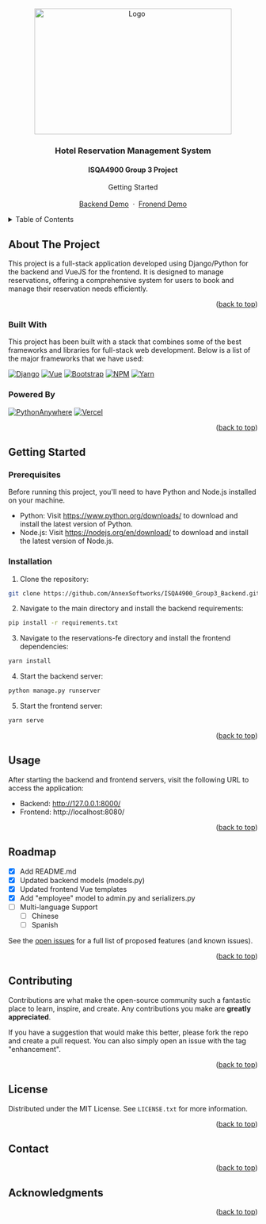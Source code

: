 <a name="readme-top"></a>

<!--
[![Contributors][contributors-shield]][contributors-url]
[![Forks][forks-shield]][forks-url]
[![Stargazers][stars-shield]][stars-url]
[![Issues][issues-shield]][issues-url]
[![MIT License][license-shield]][license-url]
[![LinkedIn][linkedin-shield]][linkedin-url]
-->

<!-- PROJECT LOGO -->
<br />
<div align="center">
  <img src="https://annexsoftworks.com/github/isqa4900/logo03.png" alt="Logo" width="398" height="254">

  <h3 align="center">Hotel Reservation Management System</h3>
  <h4>ISQA4900 Group 3 Project</h4>

  <p align="center">
    Getting Started
    <br />
    <br />
    <a href="https://isqa4900g3.pythonanywhere.com/">Backend Demo</a>
    &nbsp;·&nbsp;
    <a href="https://isqa-4900-group3-backend.vercel.app/">Fronend Demo</a>
  </p>
</div>

<!-- TABLE OF CONTENTS -->
<details>
  <summary>Table of Contents</summary>
  <ol>
    <li>
      <a href="#about-the-project">About The Project</a>
      <ul>
        <li><a href="#built-with">Built With</a></li>
      </ul>
    </li>
    <li>
      <a href="#getting-started">Getting Started</a>
      <ul>
        <li><a href="#prerequisites">Prerequisites</a></li>
        <li><a href="#installation">Installation</a></li>
      </ul>
    </li>
    <li><a href="#usage">Usage</a></li>
    <li><a href="#roadmap">Roadmap</a></li>
    <li><a href="#contributing">Contributing</a></li>
    <li><a href="#license">License</a></li>
    <li><a href="#contact">Contact</a></li>
    <li><a href="#acknowledgments">Acknowledgments</a></li>
  </ol>
</details>

<!-- ABOUT THE PROJECT -->
## About The Project

<!--[![Product Name Screen Shot][product-screenshot]](https://example.com)-->

This project is a full-stack application developed using Django/Python for the backend and VueJS for the frontend. It is designed to manage reservations, offering a comprehensive system for users to book and manage their reservation needs efficiently.

<p align="right">(<a href="#readme-top">back to top</a>)</p>

### Built With

This project has been built with a stack that combines some of the best frameworks and libraries for full-stack web development. Below is a list of the major frameworks that we have used:

  [![Django][Django]][Django-url]
  [![Vue][Vue.js]][Vue-url]
  [![Bootstrap][Bootstrap.com]][Bootstrap-url]
  [![NPM][NPM]][NPM-url]
  [![Yarn][Yarn]][Yarn-url]

  ### Powered By

  [![PythonAnywhere][PythonAnywhere]][PythonAnywhere-url]
  [![Vercel][Vercel]][Vercel-url]
    

<p align="right">(<a href="#readme-top">back to top</a>)</p>



<!-- GETTING STARTED -->
## Getting Started

### Prerequisites

Before running this project, you'll need to have Python and Node.js installed on your machine.

- Python: Visit https://www.python.org/downloads/ to download and install the latest version of Python.
- Node.js: Visit https://nodejs.org/en/download/ to download and install the latest version of Node.js.

### Installation

1. Clone the repository:
  ```sh
  git clone https://github.com/AnnexSoftworks/ISQA4900_Group3_Backend.git
  ```

2. Navigate to the main directory and install the backend requirements:
  ```sh
  pip install -r requirements.txt
  ```
  
3. Navigate to the reservations-fe directory and install the frontend dependencies:
  ```sh
  yarn install
  ```

4. Start the backend server:
  ```sh
  python manage.py runserver
  ```

5. Start the frontend server:
  ```sh
  yarn serve
  ```

<p align="right">(<a href="#readme-top">back to top</a>)</p>



<!-- USAGE EXAMPLES -->
## Usage

After starting the backend and frontend servers, visit the following URL to access the application:

* Backend: http://127.0.0.1:8000/
* Frontend: http://localhost:8080/

<p align="right">(<a href="#readme-top">back to top</a>)</p>



<!-- ROADMAP -->
## Roadmap

- [x] Add README.md
- [x] Updated backend models (models.py)
- [x] Updated frontend Vue templates
- [x] Add "employee" model to admin.py and serializers.py
- [ ] Multi-language Support
    - [ ] Chinese
    - [ ] Spanish

See the [open issues](https://github.com/AnnexSoftworks/ISQA4900_Group3_Backend/issues) for a full list of proposed features (and known issues).

<p align="right">(<a href="#readme-top">back to top</a>)</p>



<!-- CONTRIBUTING -->
## Contributing

Contributions are what make the open-source community such a fantastic place to learn, inspire, and create. Any contributions you make are **greatly appreciated**.

If you have a suggestion that would make this better, please fork the repo and create a pull request. You can also simply open an issue with the tag "enhancement".

<!--1. Fork the Project
2. Create your Feature Branch (`git checkout -b feature/AmazingFeature`)
3. Commit your Changes (`git commit -m 'Add some AmazingFeature'`)
4. Push to the Branch (`git push origin feature/AmazingFeature`)
5. Open a Pull Request-->

<p align="right">(<a href="#readme-top">back to top</a>)</p>



<!-- LICENSE -->
## License

Distributed under the MIT License. See `LICENSE.txt` for more information.

<p align="right">(<a href="#readme-top">back to top</a>)</p>



<!-- CONTACT -->
## Contact

<!--Your Name - [@your_twitter](https://twitter.com/your_username) - email@example.com

Project Link: [https://github.com/your_username/repo_name](https://github.com/your_username/repo_name)-->

<p align="right">(<a href="#readme-top">back to top</a>)</p>



<!-- ACKNOWLEDGMENTS -->
## Acknowledgments

<!--Use this space to list resources you find helpful and would like to give credit to. I've included a few of my favorites to kick things off!

* [Choose an Open Source License](https://choosealicense.com)
* [GitHub Emoji Cheat Sheet](https://www.webpagefx.com/tools/emoji-cheat-sheet)
* [Malven's Flexbox Cheatsheet](https://flexbox.malven.co/)
* [Malven's Grid Cheatsheet](https://grid.malven.co/)
* [Img Shields](https://shields.io)
* [GitHub Pages](https://pages.github.com)
* [Font Awesome](https://fontawesome.com)
* [React Icons](https://react-icons.github.io/react-icons/search)-->

<p align="right">(<a href="#readme-top">back to top</a>)</p>



<!-- MARKDOWN LINKS & IMAGES -->
<!-- https://www.markdownguide.org/basic-syntax/#reference-style-links -->
[contributors-shield]: https://img.shields.io/github/contributors/othneildrew/Best-README-Template.svg?style=for-the-badge
[contributors-url]: https://github.com/othneildrew/Best-README-Template/graphs/contributors
[forks-shield]: https://img.shields.io/github/forks/othneildrew/Best-README-Template.svg?style=for-the-badge
[forks-url]: https://github.com/othneildrew/Best-README-Template/network/members
[stars-shield]: https://img.shields.io/github/stars/othneildrew/Best-README-Template.svg?style=for-the-badge
[stars-url]: https://github.com/othneildrew/Best-README-Template/stargazers
[issues-shield]: https://img.shields.io/github/issues/othneildrew/Best-README-Template.svg?style=for-the-badge
[issues-url]: https://github.com/othneildrew/Best-README-Template/issues
[license-shield]: https://img.shields.io/github/license/othneildrew/Best-README-Template.svg?style=for-the-badge
[license-url]: https://github.com/othneildrew/Best-README-Template/blob/master/LICENSE.txt
[linkedin-shield]: https://img.shields.io/badge/-LinkedIn-black.svg?style=for-the-badge&logo=linkedin&colorB=555
[linkedin-url]: https://linkedin.com/in/othneildrew
[product-screenshot]: images/screenshot.png

[Vue.js]: https://img.shields.io/badge/Vue.js-35495E?style=for-the-badge&logo=vuedotjs&logoColor=4FC08D
[Vue-url]: https://vuejs.org/

[Bootstrap.com]: https://img.shields.io/badge/Bootstrap-563D7C?style=for-the-badge&logo=bootstrap&logoColor=white
[Bootstrap-url]: https://getbootstrap.com

[Django]: https://img.shields.io/badge/Django-092E20?style=for-the-badge&logo=django&logoColor=green
[Django-url]: https://www.djangoproject.com/

[NPM]: https://img.shields.io/badge/NPM-%23CB3837.svg?style=for-the-badge&logo=npm&logoColor=white
[NPM-url]: https://www.npmjs.com/

[Yarn]: https://img.shields.io/badge/yarn-%232C8EBB.svg?style=for-the-badge&logo=yarn&logoColor=white
[Yarn-url]: https://yarnpkg.com/

[Vercel]: https://img.shields.io/badge/vercel-%23000000.svg?style=for-the-badge&logo=vercel&logoColor=white
[Vercel-url]: https://vercel.com/

[PythonAnywhere]: https://img.shields.io/badge/pythonanywhere-%232F9FD7.svg?style=for-the-badge&logo=pythonanywhere&logoColor=151515
[PythonAnywhere-url]: https://www.pythonanywhere.com/
